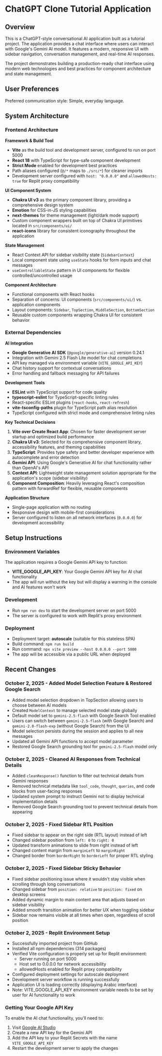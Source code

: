 # ChatGPT Clone Tutorial Application

## Overview

This is a ChatGPT-style conversational AI application built as a tutorial project. The application provides a chat interface where users can interact with Google's Gemini AI model. It features a modern, responsive UI with sidebar navigation, conversation management, and real-time AI responses.

The project demonstrates building a production-ready chat interface using modern web technologies and best practices for component architecture and state management.

## User Preferences

Preferred communication style: Simple, everyday language.

## System Architecture

### Frontend Architecture

**Framework & Build Tool**
- **Vite** as the build tool and development server, configured to run on port 5000
- **React 18** with TypeScript for type-safe component development
- **Strict Mode** enabled for development best practices
- Path aliases configured (`@/*` maps to `./src/*`) for cleaner imports
- Development server configured with `host: "0.0.0.0"` and `allowedHosts: true` for Replit proxy compatibility

**UI Component System**
- **Chakra UI v3** as the primary component library, providing a comprehensive design system
- **Emotion** for CSS-in-JS styling capabilities
- **next-themes** for theme management (light/dark mode support)
- Custom component wrappers built on top of Chakra UI primitives located in `src/components/ui/`
- **react-icons** library for consistent iconography throughout the application

**State Management**
- React Context API for sidebar visibility state (`SidebarContext`)
- Local component state using `useState` hooks for form inputs and chat messages
- `useControllableState` pattern in UI components for flexible controlled/uncontrolled usage

**Component Architecture**
- Functional components with React hooks
- Separation of concerns: UI components (`src/components/ui/`) vs. application components
- Layout components: `Sidebar`, `TopSection`, `MiddleSection`, `BottomSection`
- Reusable custom components wrapping Chakra UI for consistent behavior

### External Dependencies

**AI Integration**
- **Google Generative AI SDK** (`@google/generative-ai`) version 0.24.1
- Integration with Gemini 2.5 Flash Lite model for chat completions
- API key managed via environment variable (`VITE_GOOGLE_API_KEY`)
- Chat history support for contextual conversations
- Error handling and fallback messaging for API failures

**Development Tools**
- **ESLint** with TypeScript support for code quality
- **typescript-eslint** for TypeScript-specific linting rules
- React-specific ESLint plugins (`react-hooks`, `react-refresh`)
- **vite-tsconfig-paths** plugin for TypeScript path alias resolution
- TypeScript configured with strict mode and comprehensive linting rules

**Key Technical Decisions**

1. **Vite over Create React App**: Chosen for faster development server startup and optimized build performance
2. **Chakra UI v3**: Selected for its comprehensive component library, accessibility features, and theming capabilities
3. **TypeScript**: Provides type safety and better developer experience with autocomplete and error detection
4. **Gemini API**: Using Google's Generative AI for chat functionality rather than OpenAI's API
5. **Context API**: Lightweight state management solution appropriate for the application's scope (sidebar visibility)
6. **Component Composition**: Heavily leveraging React's composition pattern with forwardRef for flexible, reusable components

**Application Structure**
- Single-page application with no routing
- Responsive design with mobile-first considerations
- Server configured to listen on all network interfaces (`0.0.0.0`) for development accessibility

## Setup Instructions

### Environment Variables
The application requires a Google Gemini API key to function:
- **VITE_GOOGLE_API_KEY**: Your Google Gemini API key for AI chat functionality
- The app will run without the key but will display a warning in the console and AI features won't work

### Development
- Run `npm run dev` to start the development server on port 5000
- The server is configured to work with Replit's proxy environment

### Deployment
- Deployment target: **autoscale** (suitable for this stateless SPA)
- Build command: `npm run build`
- Run command: `npx vite preview --host 0.0.0.0 --port 5000`
- The app will be accessible via a public URL when deployed

## Recent Changes

### October 2, 2025 - Added Model Selection Feature & Restored Google Search
- Added model selection dropdown in TopSection allowing users to choose between AI models
- Created `ModelContext` to manage selected model state globally
- Default model set to `gemini-2.5-flash` with Google Search Tool enabled
- Users can switch between `gemini-2.5-flash` (with Google Search) and `gemini-2.0-flash-exp` (without Google Search) from the UI
- Model selection persists during the session and applies to all new messages
- Updated all Gemini API functions to accept model parameter
- Restored Google Search grounding tool for `gemini-2.5-flash` model only

### October 2, 2025 - Cleaned AI Responses from Technical Details
- Added `cleanResponse()` function to filter out technical details from Gemini responses
- Removed technical metadata like `tool_code`, `thought`, `queries`, and code blocks from user-facing responses
- Updated system prompt to instruct Gemini not to display technical implementation details
- Removed Google Search grounding tool to prevent technical details from appearing

### October 2, 2025 - Fixed Sidebar RTL Position
- Fixed sidebar to appear on the right side (RTL layout) instead of left
- Changed sidebar position from `left: 0` to `right: 0`
- Updated transform animations to slide from right instead of left
- Changed content margin from `marginLeft` to `marginRight`
- Changed border from `borderRight` to `borderLeft` for proper RTL styling

### October 2, 2025 - Fixed Sidebar Sticky Behavior
- Fixed sidebar positioning issue where it wouldn't stay visible when scrolling through long conversations
- Changed sidebar from `position: relative` to `position: fixed` on desktop screens
- Added dynamic margin to main content area that adjusts based on sidebar visibility
- Added smooth transition animation for better UX when toggling sidebar
- Sidebar now remains visible at all times when open, regardless of scroll position

### October 2, 2025 - Replit Environment Setup
- Successfully imported project from GitHub
- Installed all npm dependencies (314 packages)
- Verified Vite configuration is properly set up for Replit environment:
  - Server running on port 5000
  - Host set to 0.0.0.0 for network accessibility
  - allowedHosts enabled for Replit proxy compatibility
- Configured deployment settings for autoscale deployment
- Development server workflow is running successfully
- Application UI is loading correctly (displaying Arabic interface)
- Note: VITE_GOOGLE_API_KEY environment variable needs to be set by user for AI functionality to work

### Getting Your Google API Key
To enable the AI chat functionality, you'll need to:
1. Visit [Google AI Studio](https://aistudio.google.com/apikey)
2. Create a new API key for the Gemini API
3. Add the API key to your Replit Secrets with the name `VITE_GOOGLE_API_KEY`
4. Restart the development server to apply the changes